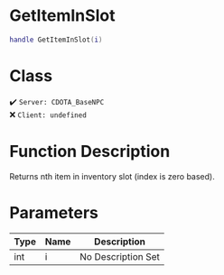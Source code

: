 # GetItemInSlot
```lua
handle GetItemInSlot(i)
```
# Class
✔️ `Server: CDOTA_BaseNPC`  
❌ `Client: undefined`  

# Function Description
Returns nth item in inventory slot (index is zero based).
# Parameters
Type|Name|Description
--|--|--
int|i|No Description Set
